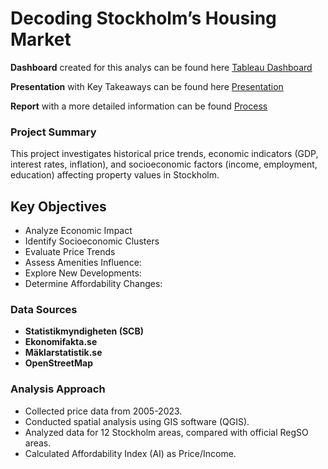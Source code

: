 # Decoding Stockholm’s Housing Market

**Dashboard** created for this analys can be found here [Tableau Dashboard](https://public.tableau.com/views/Stockholm_Housing/BuiltEnvironment?:language=en-GB&publish=yes&:sid=&:redirect=auth&:display_count=n&:origin=viz_share_link) </p>
**Presentation** with Key Takeaways can be found here [Presentation](https://docs.google.com/presentation/d/16jKV8uqcTQkpyRW83P94kUrMjVy4lraNKuva-6BVjdg/edit?usp=sharing) </p>
**Report** with a more detailed information can be found [Process](https://docs.google.com/document/d/1-RDH-Xq_2AcGW_BZn9VYU5X1UkRwbofiRlkpOLScWHU/edit?usp=sharing) </p>

### Project Summary

This project investigates historical price trends, economic indicators (GDP, interest rates, inflation), and socioeconomic factors (income, employment, education) affecting property values in Stockholm.

## Key Objectives
- Analyze Economic Impact
- Identify Socioeconomic Clusters
- Evaluate Price Trends
- Assess Amenities Influence:
- Explore New Developments:
- Determine Affordability Changes:

### Data Sources

- **Statistikmyndigheten (SCB)**
- **Ekonomifakta.se**
- **Mäklarstatistik.se**
- **OpenStreetMap**

### Analysis Approach

- Collected price data from 2005-2023.
- Conducted spatial analysis using GIS software (QGIS).
- Analyzed data for 12 Stockholm areas, compared with official RegSO areas.
- Calculated Affordability Index (AI) as Price/Income.
